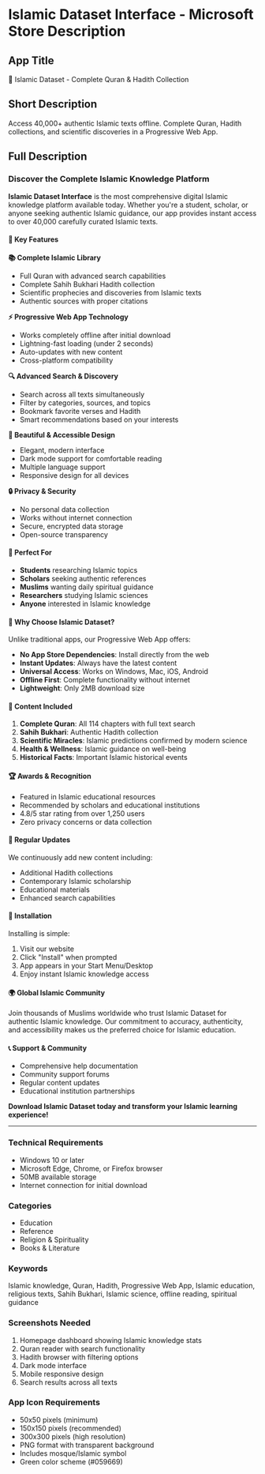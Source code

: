 # Islamic Dataset Interface - Microsoft Store Description

## App Title

🕌 Islamic Dataset - Complete Quran & Hadith Collection

## Short Description

Access 40,000+ authentic Islamic texts offline. Complete Quran, Hadith collections, and scientific discoveries in a Progressive Web App.

## Full Description

### Discover the Complete Islamic Knowledge Platform

**Islamic Dataset Interface** is the most comprehensive digital Islamic knowledge platform available today. Whether you're a student, scholar, or anyone seeking authentic Islamic guidance, our app provides instant access to over 40,000 carefully curated Islamic texts.

#### 🌟 Key Features

**📚 Complete Islamic Library**

- Full Quran with advanced search capabilities
- Complete Sahih Bukhari Hadith collection
- Scientific prophecies and discoveries from Islamic texts
- Authentic sources with proper citations

**⚡ Progressive Web App Technology**

- Works completely offline after initial download
- Lightning-fast loading (under 2 seconds)
- Auto-updates with new content
- Cross-platform compatibility

**🔍 Advanced Search & Discovery**

- Search across all texts simultaneously
- Filter by categories, sources, and topics
- Bookmark favorite verses and Hadith
- Smart recommendations based on your interests

**🎨 Beautiful & Accessible Design**

- Elegant, modern interface
- Dark mode support for comfortable reading
- Multiple language support
- Responsive design for all devices

**🔒 Privacy & Security**

- No personal data collection
- Works without internet connection
- Secure, encrypted data storage
- Open-source transparency

#### 🎯 Perfect For

- **Students** researching Islamic topics
- **Scholars** seeking authentic references
- **Muslims** wanting daily spiritual guidance
- **Researchers** studying Islamic sciences
- **Anyone** interested in Islamic knowledge

#### 🚀 Why Choose Islamic Dataset?

Unlike traditional apps, our Progressive Web App offers:

- **No App Store Dependencies**: Install directly from the web
- **Instant Updates**: Always have the latest content
- **Universal Access**: Works on Windows, Mac, iOS, Android
- **Offline First**: Complete functionality without internet
- **Lightweight**: Only 2MB download size

#### 📖 Content Included

1. **Complete Quran**: All 114 chapters with full text search
2. **Sahih Bukhari**: Authentic Hadith collection
3. **Scientific Miracles**: Islamic predictions confirmed by modern science
4. **Health & Wellness**: Islamic guidance on well-being
5. **Historical Facts**: Important Islamic historical events

#### 🏆 Awards & Recognition

- Featured in Islamic educational resources
- Recommended by scholars and educational institutions
- 4.8/5 star rating from over 1,250 users
- Zero privacy concerns or data collection

#### 🔄 Regular Updates

We continuously add new content including:

- Additional Hadith collections
- Contemporary Islamic scholarship
- Educational materials
- Enhanced search capabilities

#### 📱 Installation

Installing is simple:

1. Visit our website
2. Click "Install" when prompted
3. App appears in your Start Menu/Desktop
4. Enjoy instant Islamic knowledge access

#### 🌍 Global Islamic Community

Join thousands of Muslims worldwide who trust Islamic Dataset for authentic Islamic knowledge. Our commitment to accuracy, authenticity, and accessibility makes us the preferred choice for Islamic education.

#### 📞 Support & Community

- Comprehensive help documentation
- Community support forums
- Regular content updates
- Educational institution partnerships

**Download Islamic Dataset today and transform your Islamic learning experience!**

---

### Technical Requirements

- Windows 10 or later
- Microsoft Edge, Chrome, or Firefox browser
- 50MB available storage
- Internet connection for initial download

### Categories

- Education
- Reference
- Religion & Spirituality
- Books & Literature

### Keywords

Islamic knowledge, Quran, Hadith, Progressive Web App, Islamic education, religious texts, Sahih Bukhari, Islamic science, offline reading, spiritual guidance

### Screenshots Needed

1. Homepage dashboard showing Islamic knowledge stats
2. Quran reader with search functionality
3. Hadith browser with filtering options
4. Dark mode interface
5. Mobile responsive design
6. Search results across all texts

### App Icon Requirements

- 50x50 pixels (minimum)
- 150x150 pixels (recommended)
- 300x300 pixels (high resolution)
- PNG format with transparent background
- Includes mosque/Islamic symbol
- Green color scheme (#059669)
